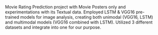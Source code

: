 Movie Rating Prediction project with Movie Posters only and experimentations with its Textual data. Employed LSTM & VGG16 pre-trained models for image analysis, creating both unimodal (VGG16, LSTM) and multimodal models (VGG16 combined with LSTM). Utilized 3 different datasets and integrate into one for our purpose.
